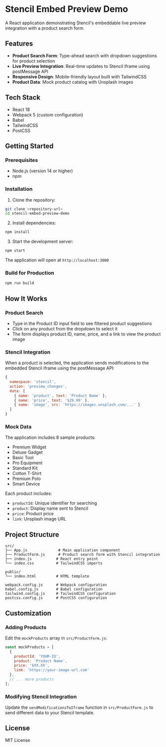 # Stencil Embed Preview Demo

A React application demonstrating Stencil's embeddable live preview integration with a product search form.

## Features

- **Product Search Form**: Type-ahead search with dropdown suggestions for product selection
- **Live Preview Integration**: Real-time updates to Stencil iframe using postMessage API
- **Responsive Design**: Mobile-friendly layout built with TailwindCSS
- **Product Data**: Mock product catalog with Unsplash images

## Tech Stack

- React 18
- Webpack 5 (custom configuration)
- Babel
- TailwindCSS
- PostCSS

## Getting Started

### Prerequisites

- Node.js (version 14 or higher)
- npm

### Installation

1. Clone the repository:
```bash
git clone <repository-url>
cd stencil-embed-preview-demo
```

2. Install dependencies:
```bash
npm install
```

3. Start the development server:
```bash
npm start
```

The application will open at `http://localhost:3000`

### Build for Production

```bash
npm run build
```

## How It Works

### Product Search
- Type in the Product ID input field to see filtered product suggestions
- Click on any product from the dropdown to select it
- The form displays product ID, name, price, and a link to view the product image

### Stencil Integration
When a product is selected, the application sends modifications to the embedded Stencil iframe using the postMessage API:

```javascript
{
  namespace: 'stencil',
  action: 'preview_changes',
  data: [
    { name: 'product', text: 'Product Name' },
    { name: 'price', text: '$29.99' },
    { name: 'image', src: 'https://images.unsplash.com/...' }
  ]
}
```

### Mock Data
The application includes 8 sample products:
- Premium Widget
- Deluxe Gadget  
- Basic Tool
- Pro Equipment
- Standard Kit
- Cotton T-Shirt
- Premium Polo
- Smart Device

Each product includes:
- `productId`: Unique identifier for searching
- `product`: Display name sent to Stencil
- `price`: Product price
- `link`: Unsplash image URL

## Project Structure

```
src/
├── App.js              # Main application component
├── ProductForm.js      # Product search form with Stencil integration
├── index.js           # React entry point
└── index.css          # TailwindCSS imports

public/
└── index.html         # HTML template

webpack.config.js      # Webpack configuration
babel.config.js        # Babel configuration
tailwind.config.js     # TailwindCSS configuration
postcss.config.js      # PostCSS configuration
```

## Customization

### Adding Products
Edit the `mockProducts` array in `src/ProductForm.js`:

```javascript
const mockProducts = [
  { 
    productId: 'YOUR-ID', 
    product: 'Product Name', 
    price: '$XX.XX', 
    link: 'https://your-image-url.com' 
  },
  // ... more products
];
```

### Modifying Stencil Integration
Update the `sendModificationsToIframe` function in `src/ProductForm.js` to send different data to your Stencil template.

## License

MIT License